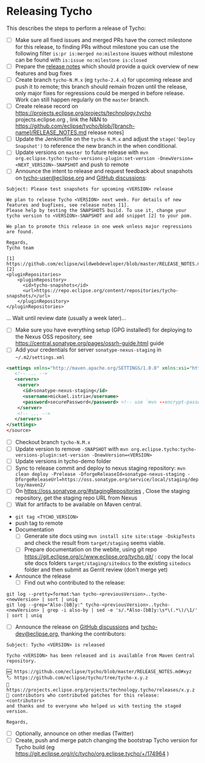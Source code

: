 # Releasing Tycho

This describes the steps to perform a release of Tycho:

- [ ] Make sure all fixed issues and merged PRs have the correct milestone for this release, to finding PRs without milestone you can use the following filter `is:pr is:merged no:milestone` isuues without milestone can be found with `is:issue no:milestone is:closed` 
- [ ] Prepare the [release notes](https://github.com/eclipse/tycho/blob/master/RELEASE_NOTES.md) which should provide a quick overview of new features and bug fixes 
- [ ] Create branch `tycho-N.M.x` (eg `tycho-2.4.x`) for upcoming release and push it to remote; this branch should remain frozen until the release, only major fixes for regressions could be merged in before release. Work can still happen regularly on the `master` branch.
- [ ] Create release record on https://projects.eclipse.org/projects/technology.tycho projects.eclipse.org , link the N&N to https://github.com/eclipse/tycho/blob/[branch-name]/RELEASE_NOTES.md release notes]
- [ ] Update the Jenkinsfile on the `tycho-N.M.x` and adjust the `stage('Deploy Snapshot')` to reference the new branch in the when conditional.
- [ ] Update versions on `master `to future release with `mvn org.eclipse.tycho:tycho-versions-plugin:set-version -DnewVersion=<NEXT_VERSION>-SNAPSHOT` and push to remote 
- [ ] Announce the intent to release and request feedback about snapshots on tycho-user@eclipse.org and [GitHub discussions](https://github.com/eclipse/tycho/discussions):
```
Subject: Please test snapshots for upcoming <VERSION> release

We plan to release Tycho <VERSION> next week. For details of new features and bugfixes, see release notes [1].
Please help by testing the SNAPSHOTS build. To use it, change your tycho version to <VERSION>-SNAPSHOT and add snippet [2] to your pom.

We plan to promote this release in one week unless major regressions are found.

Regards,
Tycho team

[1] https://github.com/eclipse/wildwebdeveloper/blob/master/RELEASE_NOTES.md
[2]
<pluginRepositories>
    <pluginRepository>
      <id>tycho-snapshots</id>
      <url>https://repo.eclipse.org/content/repositories/tycho-snapshots/</url>
    </pluginRepository>
</pluginRepositories>
```

... Wait until review date (usually a week later)...

- [ ] Make sure you have everything setup (GPG installed!) for deploying to the Nexus OSS repository, see https://central.sonatype.org/pages/ossrh-guide.html guide
- [ ] Add your credentials for server `sonatype-nexus-staging` in `~/.m2/settings.xml`
```xml
<settings xmlns="http://maven.apache.org/SETTINGS/1.0.0" xmlns:xsi="http://www.w3.org/2001/XMLSchema-instance" xsi:schemaLocation="http://maven.apache.org/SETTINGS/1.0.0 http://maven.apache.org/xsd/settings-1.0.0.xsd">
   <!-- ... -->
   <servers>
    <server>
      <id>sonatype-nexus-staging</id>
      <username>mickael.istria</username>
      <password>securePassword</password> <!-- use `mvn --encrypt-password` to not store plain text -->
    </server>
    <!-- ... -->
   </servers>
</settings>
</source>
```

- [ ] Checkout branch `tycho-N.M.x`
- [ ] Update version to remove `-SNAPSHOT` with `mvn org.eclipse.tycho:tycho-versions-plugin:set-version -DnewVersion=<VERSION>`
- [ ] Update versions in tycho-demo folder
- [ ] Sync to release commit and deploy to nexus staging repository: `mvn clean deploy -Prelease -DforgeReleaseId=sonatype-nexus-staging -DforgeReleaseUrl=https://oss.sonatype.org/service/local/staging/deploy/maven2/`
- [ ] On https://oss.sonatype.org/#stagingRepositories , Close the staging repository, get the staging repo URL from Nexus
- [ ] Wait for artifacts to be available on Maven central.
- `git tag <TYCHO_VERSION>`
- push tag to remote
- Documentation
  - [ ] Generate site docs using `mvn install site site:stage -DskipTests` and check the result from `target/staging` seems viable.
  - [ ] Prepare documentation on the webite, using git repo https://git.eclipse.org/c/www.eclipse.org/tycho.git/ : copy the local site docs folders `target/staging/sitedocs` to the existing `sitedocs` folder and then submit as Gerrit review (don't merge yet)
- Announce the release
   - [ ] Find out who contributed to the release:
```
git log --pretty=format:%an tycho-<previousVersion>..tycho-<newVersion> | sort | uniq
git log --grep="Also-[bB]y:" tycho-<previousVersion>..tycho-<newVersion> | grep -i also-by | sed -e 's/.*Also-[bB]y:\s*\(.*\)/\1/' | sort | uniq
```
  - [ ] Announce the release on [GitHub discussions](https://github.com/eclipse/tycho/discussions) and tycho-dev@eclipse.org, thanking the contributors:
```
Subject: Tycho <VERSION> is released

Tycho <VERSION> has been released and is available from Maven Central repository.

🆕 https://github.com/eclipse/tycho/blob/master/RELEASE_NOTES.md#xyz
🏷️ https://github.com/eclipse/tycho/tree/tycho-x.y.z
👔 https://projects.eclipse.org/projects/technology.tycho/releases/x.y.z
🙏 contributors who contributed patches for this release:
<contributors>
and thanks and to everyone who helped us with testing the staged version.

Regards,

```
   - [ ] Optionally, announce on other medias (Twitter)
- [ ] Create, push and merge patch changing the bootstrap Tycho version for Tycho build (eg https://git.eclipse.org/r/c/tycho/org.eclipse.tycho/+/174964 )
